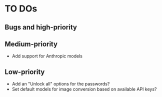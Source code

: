 # TO DOs

## Bugs and high-priority

## Medium-priority

- Add support for Anthropic models

## Low-priority

- Add an "Unlock all" options for the passwords?
- Set default models for image conversion based on available API keys?

